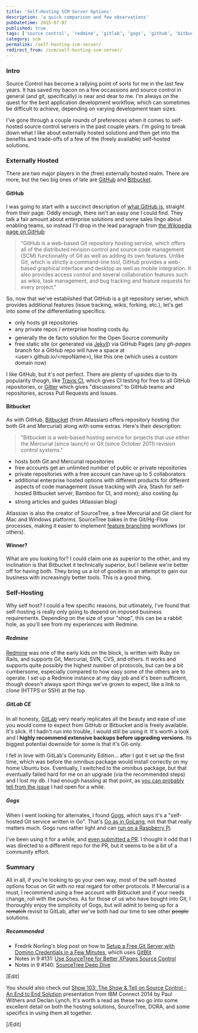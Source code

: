 ```yaml
---
title: 'Self-Hosting SCM Server Options'
description: 'a quick comparison and few observations'
pubDatetime: 2015-07-07
published: true
tags: ['source control', 'redmine', 'gitlab', 'gogs', 'github', 'bitbucket']
category: scm
permalink: /self-hosting-scm-server/
redirect_from: /scm/self-hosting-scm-server/
---
```


### Intro

Source Control has become a rallying point of sorts for me in the last few years. It has saved my bacon on a few occassions and source control in general (and git, specifically) is near and dear to me. I'm always on the quest for the best application development workflow, which can sometimes be difficult to achieve, depending on varying development team sizes.

I've gone through a couple rounds of preferences when it comes to self-hosted source control servers in the past couple years. I'm going to break down what I like about externally hosted solutions and then get into the benefits and trade-offs of a few of the (freely available) self-hosted solutions.

### Externally Hosted

There are two major players in the (free) externally hosted realm. There are more, but the two big ones of late are [GitHub](https://github.com) and [Bitbucket](https://bitbucket.org).

#### GitHub

I was going to start with a succinct description of [what GitHub is](https://github.com/about), straight from their page. Oddly enough, there isn't an easy one I could find. They talk a fair amount about enterprise solutions and some sales lingo about enabling teams, so instead I'll drop in the lead paragraph from [the Wikipedia page on GitHub](https://en.wikipedia.org/wiki/GitHub):

> "GitHub is a web-based Git repository hosting service, which offers all of the distributed revision control and source code management (SCM) functionality of Git as well as adding its own features. Unlike Git, which is strictly a command-line tool, GitHub provides a web-based graphical interface and desktop as well as mobile integration. It also provides access control and several collaboration features such as wikis, task management, and bug tracking and feature requests for every project."

So, now that we've established that GitHub is a git repository server, which provides additional features (issue tracking, wikis, forking, etc.), let's get into some of the differentiating specifics:

- only hosts git repositories
- any private repos / enterprise hosting costs ðµ
- generally the de facto solution for the Open Source community
- free static site (or generated via [Jekyll](https://jekyllrb.com/)) via GitHub Pages (any _gh-pages_ branch for a GitHub repo will have a space at &lt;user&gt;.github.io/&lt;repoName&gt;), like this one (which uses a custom domain now)

I like GitHub, but it's not perfect. There are plenty of upsides due to its popularity though, like [Travis CI](https://travis-ci.org/getting_started), which gives CI testing for free to all GitHub repositories, or [Gitter](https://gitter.im/) which gives "discussions" to GitHub teams and repositories, across Pull Requests and Issues.

#### Bitbucket

As with GitHub, [Bitbucket](https://bitbucket.org/) (from Atlassian) offers repository hosting (for both Git and Mercurial) along with some extras. Here's their description:

> "Bitbucket is a web-based hosting service for projects that use either the Mercurial (since launch) or Git (since October 2011) revision control systems."

- hosts both Git and Mercurial repositories
- free accounts get an unlimited number of public or private repositories
- private repositories with a free account can have up to 5 collaborators
- additional enterprise hosted options with different products for different aspects of code management (issue tracking with Jira, Stash for self-hosted Bitbucket server, Bamboo for CI, and more); also costing ðµ
- strong articles and guides (Atlassian blog)

Atlassian is also the creator of SourceTree, a free Mercurial and Git client for Mac and Windows platforms. SourceTree bakes in the Git/Hg-Flow processes, making it easier to implement [feature branching](https://www.atlassian.com/git/tutorials/comparing-workflows/feature-branch-workflow) workflows (or others).

#### Winner?

What are you looking for? I could claim one as superior to the other, and my inclination is that Bitbucket it technically superior, but I believe we're better off for having both. They bring us a lot of goodies in an attempt to gain our business with increasingly better tools. This is a good thing.

### Self-Hosting

Why self host? I could a few specific reasons, but ultimately, I've found that self-hosting is really only going to depend on imposed business requirements. Depending on the size of your "shop", this can be a rabbit hole, as you'll see from my experiences with Redmine.

##### Redmine

[Redmine](https://www.redmine.org/) was one of the early kids on the block, is written with Ruby on Rails, and supports Git, Mercurial, SVN, CVS, and others. It works and supports quite possibly the highest number of protocols, but can be a bit cumbersome, especially compared to how easy some of the others are to operate. I set up a Redmine instance at my day job and it's been sufficient, though doesn't always sport things we've grown to expect, like a link to clone (HTTPS or SSH) at the top.

##### GitLab CE

In all honesty, [GitLab](https://about.gitlab.com/) very nearly replicates all the beauty and ease of use you would come to expect from GitHub or Bitbucket and is freely available. It's slick. If I hadn't run into trouble, I would still be using it. It's worth a look and I **highly recommend extensive backups before upgrading versions**. Its biggest potential downside for some is that it's Git-only.

I fell in love with GitLab's Community Edition... after I got it set up the first time, which was before the omnibus package would install correctly on my home Ubuntu box. Eventually, I switched to the omnibus package, but that eventually failed hard for me on an upgrade (via the recommended steps) and I lost my db. I had enough hassling at that point, as [you can probably tell from the issue](https://gitlab.com/gitlab-org/omnibus-gitlab/issues/541) I had open for a while.

##### Gogs

When I went looking for alternates, I found [Gogs](https://gogs.io/), which says it's a "self-hosted Git service written in Go". That's [Go as in GoLang](https://golang.org/), not that that really matters much. Gogs runs rather light and can [run on a Raspberry Pi](https://blog.meinside.pe.kr/Gogs-on-Raspberry-Pi/).

I've been using it for a while, and [even submitted a PR](https://github.com/gogits/gogs/pull/1287). I thought it odd that I was directed to a different repo for the PR, but it seems to be a bit of a community effort.

### Summary

All in all, if you're looking to go your own way, most of the self-hosted options focus on Git with no real regard for other protocols. If Mercurial is a must, I recommend using a free account with Bitbucket and if your needs change, roll with the punches. As for those of us who have bought into Git, I thoroughly enjoy the simplicity of Gogs, but will admit to being up for a <s>rematch</s> revisit to GitLab, after we've both had our time to see other <s>people</s> solutions.

##### Recommended

- Fredrik Norling's blog post on how to [Setup a Free Git Server with Domino Credentials in a Few Minutes](https://www.xpagedeveloper.com/2014/setup-a-free-git-server-with-domino-credentials-in-a-few-minutes), which uses [GitBlit](https://gitblit.com/)
- Notes in 9 #131: [Use SourceTree for Better XPages Source Control](https://www.notesin9.com/2013/11/12/notesin9-131-use-sourcetree-for-better-xpages-source-control/)
- Notes in 9 #140: [SourceTree Deep Dive](https://www.notesin9.com/2014/03/24/sourcetreedeepdive/)

[Edit]

You should also check out [Show 103: The Show & Tell on Source Control - An End to End Solution](https://www.intec.co.uk/show-103-source-control-an-end-to-end-solution/) presentation from IBM Connect 2014 by Paul Withers and Declan Lynch. It's worth a read as these two go into some excellent detail on both the hosting solutions, SourceTree, DORA, and some specifics in using them all together.

[/Edit]
